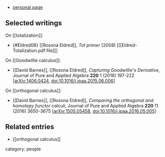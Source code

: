 
* [personal page](https://sites.google.com/site/rosonaeldred/info)



## Selected writings

On [[totalization]]:

* {#Eldred08} [[Rosona Eldred]], *Tot primer* (2008) &lbrack;[[Eldred-Totalization.pdf:file]]&rbrack;

On [[Goodwillie calculus]]:

* [[David Barnes]], [[Rosona Eldred]], *Capturing Goodwillie's Derivative*, Journal of Pure and Applied Algebra
**220** 1 (2016) 197-222 &lbrack;[arXiv:1406.0424](https://arxiv.org/abs/1406.0424), [doi:10.1016/j.jpaa.2015.06.006](https://doi.org/10.1016/j.jpaa.2015.06.006)&rbrack;

On [[orthogonal calculus]]:

* [[David Barnes]], [[Rosona Eldred]], _Comparing the orthogonal and homotopy functor calculi_, Journal of Pure and Applied Algebra **220** 11 (2016) 3650-3675 &lbrack;[arXiv:1505.05458](http://arxiv.org/abs/1505.05458), [doi:10.1016/j.jpaa.2016.05.005](https://doi.org/10.1016/j.jpaa.2016.05.005)&rbrack;


## Related entries 

* [[orthogonal calculus]]

category: people